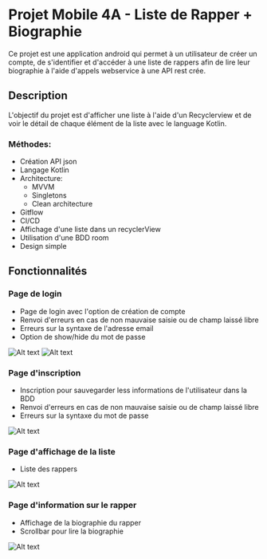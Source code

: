 # Projet Mobile 4A - Liste de Rapper + Biographie

Ce projet est une application android qui permet à un utilisateur de créer un compte, de s'identifier et d'accéder à une liste de rappers 
afin de lire leur biographie à l'aide d'appels webservice à une API rest crée.

## Description

L'objectif du projet est d'afficher une liste à l'aide d'un Recyclerview et de voir le détail de chaque élément de la liste avec le language Kotlin.

### Méthodes:

* Création API json
* Langage Kotlin
* Architecture:
  * MVVM
  * Singletons
  * Clean architecture
* Gitflow
* CI/CD
* Affichage d'une liste dans un recyclerView
* Utilisation d'une BDD room
* Design simple

## Fonctionnalités


### Page de login
* Page de login avec l'option de création de compte
* Renvoi d'erreurs en cas de non mauvaise saisie ou de champ laissé libre
* Erreurs sur la syntaxe de l'adresse email
* Option de show/hide du mot de passe

![Alt text](/images/log1.png "Optional Title")
![Alt text](/images/log2.png "Optional Title")

### Page d'inscription
* Inscription pour sauvegarder less informations de l'utilisateur dans la BDD
* Renvoi d'erreurs en cas de non mauvaise saisie ou de champ laissé libre
* Erreurs sur la syntaxe du mot de passe

![Alt text](/images/reg.png "Optional Title")

### Page d'affichage de la liste
* Liste des rappers

![Alt text](/images/list.png "Optional Title")

### Page d'information sur le rapper
* Affichage de la biographie du rapper
* Scrollbar pour lire la biographie

![Alt text](/images/bio.png "Optional Title")
